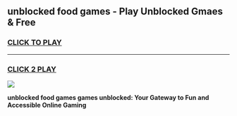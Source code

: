 
## unblocked food games - Play Unblocked Gmaes & Free
<h3>
<a href="https://premium.freeplayer.one?title=unblocked_food_games&ref=19F">CLICK TO PLAY</a></h3>
<hr>

<h3>
<a href="https://premium.freeplayer.one?title=unblocked_food_games&ref=19F">CLICK 2 PLAY</a>
  
</h3>

<a href="https://premium.freeplayer.one?title=unblocked_food_games&ref=19F/"><img src="https://clearcache.store/games.png"></a>


**unblocked food games games unblocked: Your Gateway to Fun and Accessible Online Gaming**
